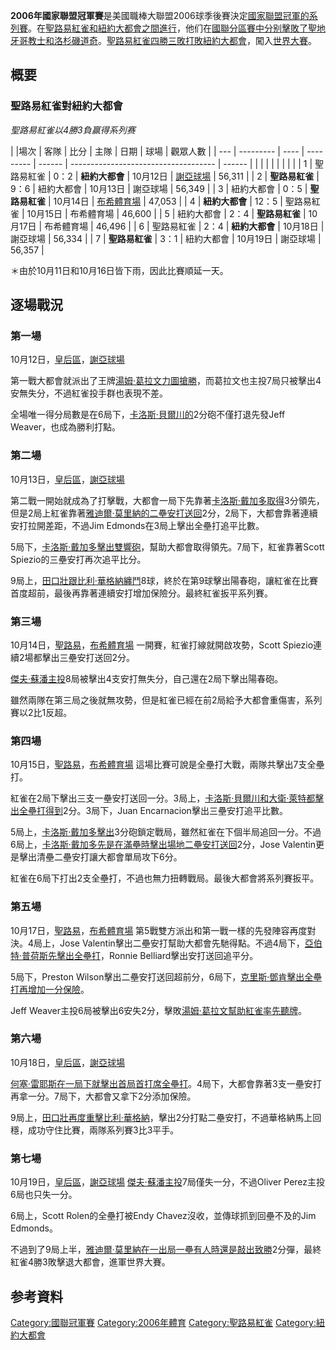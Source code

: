 **2006年國家聯盟冠軍賽**是美國職棒大聯盟2006球季後賽決定[國家聯盟冠軍的系列賽](https://zh.wikipedia.org/wiki/國家聯盟 "wikilink")。在[聖路易紅雀和](../Page/聖路易紅雀.md "wikilink")[紐約大都會之間進行](../Page/紐約大都會.md "wikilink")，他们在[國聯分區賽中分别擊敗了](https://zh.wikipedia.org/wiki/2006年國家聯盟分區賽 "wikilink")[聖地牙哥教士和](https://zh.wikipedia.org/wiki/聖地牙哥教士 "wikilink")[洛杉磯道奇](https://zh.wikipedia.org/wiki/洛杉磯道奇 "wikilink")。[聖路易紅雀四勝三敗打敗](../Page/聖路易紅雀.md "wikilink")[紐約大都會](../Page/紐約大都會.md "wikilink")，闖入[世界大賽](../Page/2006年世界大賽.md "wikilink")。

## 概要

### 聖路易紅雀對紐約大都會

*聖路易紅雀以4勝3負赢得系列赛*

| |場次 | 客隊        | 比分   | 主隊        | 日期     | 球場                                   | 觀眾人數   |
| --- | --------- | ---- | --------- | ------ | ------------------------------------ | ------ |
|     |           |      |           |        |                                      |        |
| 1   | 聖路易紅雀     | 0：2  | **紐約大都會** | 10月12日 | [謝亞球場](../Page/謝亞球場.md "wikilink")   | 56,311 |
| 2   | **聖路易紅雀** | 9：6  | 紐約大都會     | 10月13日 | 謝亞球場                                 | 56,349 |
| 3   | 紐約大都會     | 0：5  | **聖路易紅雀** | 10月14日 | [布希體育場](../Page/布希體育場.md "wikilink") | 47,053 |
| 4   | **紐約大都會** | 12：5 | 聖路易紅雀     | 10月15日 | 布希體育場                                | 46,600 |
| 5   | 紐約大都會     | 2：4  | **聖路易紅雀** | 10月17日 | 布希體育場                                | 46,496 |
| 6   | 聖路易紅雀     | 2：4  | **紐約大都會** | 10月18日 | 謝亞球場                                 | 56,334 |
| 7   | **聖路易紅雀** | 3：1  | 紐約大都會     | 10月19日 | 謝亞球場                                 | 56,357 |

＊由於10月11日和10月16日皆下雨，因此比賽順延一天。

## 逐場戰況

### 第一場

10月12日，[皇后區](../Page/皇后區.md "wikilink")，[謝亞球場](../Page/謝亞球場.md "wikilink")

第一戰大都會就派出了王牌[湯姆·葛拉文力圖搶勝](../Page/湯姆·葛拉文.md "wikilink")，而葛拉文也主投7局只被擊出4安無失分，不過紅雀投手群也表現不差。

全場唯一得分局數是在6局下，[卡洛斯·貝爾川的](../Page/卡洛斯·貝爾川.md "wikilink")2分砲不僅打退先發Jeff
Weaver，也成為勝利打點。

### 第二場

10月13日，[皇后區](../Page/皇后區.md "wikilink")，[謝亞球場](../Page/謝亞球場.md "wikilink")

第二戰一開始就成為了打擊戰，大都會一局下先靠著[卡洛斯·戴加多取得](../Page/卡洛斯·戴加多.md "wikilink")3分領先，但是2局上紅雀靠著[雅迪爾·莫里納的二壘安打送回](https://zh.wikipedia.org/wiki/雅迪爾·莫里納 "wikilink")2分，2局下，大都會靠著連續安打拉開差距，不過Jim
Edmonds在3局上擊出全壘打追平比數。

5局下，[卡洛斯·戴加多擊出雙響砲](../Page/卡洛斯·戴加多.md "wikilink")，幫助大都會取得領先。7局下，紅雀靠著Scott
Spiezio的三壘安打再次追平比分。

9局上，[田口壯跟](../Page/田口壯.md "wikilink")[比利·華格納纏鬥](../Page/比利·華格納.md "wikilink")8球，終於在第9球擊出陽春砲，讓紅雀在比賽首度超前，最後再靠著連續安打增加保險分。最終紅雀扳平系列賽。

### 第三場

10月14日，[聖路易](https://zh.wikipedia.org/wiki/聖路易 "wikilink")，[布希體育場](../Page/布希體育場.md "wikilink")
 一開賽，紅雀打線就開啟攻勢，Scott Spiezio連續2場都擊出三壘安打送回2分。

[傑夫·蘇潘主投](../Page/傑夫·蘇潘.md "wikilink")8局被擊出4支安打無失分，自己還在2局下擊出陽春砲。

雖然兩隊在第三局之後就無攻勢，但是紅雀已經在前2局給予大都會重傷害，系列賽以2比1反超。

### 第四場

10月15日，[聖路易](https://zh.wikipedia.org/wiki/聖路易 "wikilink")，[布希體育場](../Page/布希體育場.md "wikilink")
 這場比賽可說是全壘打大戰，兩隊共擊出7支全壘打。

紅雀在2局下擊出三支一壘安打送回一分。3局上，[卡洛斯·貝爾川和](../Page/卡洛斯·貝爾川.md "wikilink")[大衛·萊特都擊出全壘打得到](../Page/大衛·萊特.md "wikilink")2分。3局下，Juan
Encarnacion擊出三壘安打追平比數。

5局上，[卡洛斯·戴加多擊出](../Page/卡洛斯·戴加多.md "wikilink")3分砲鎖定戰局，雖然紅雀在下個半局追回一分。不過6局上，[卡洛斯·戴加多先是在滿壘時擊出場地二壘安打送回](../Page/卡洛斯·戴加多.md "wikilink")2分，Jose
Valentin更是擊出清壘二壘安打讓大都會單局攻下6分。

紅雀在6局下打出2支全壘打，不過也無力扭轉戰局。最後大都會將系列賽扳平。

### 第五場

10月17日，[聖路易](https://zh.wikipedia.org/wiki/聖路易 "wikilink")，[布希體育場](../Page/布希體育場.md "wikilink")
 第5戰雙方派出和第一戰一樣的先發陣容再度對決。4局上，Jose
Valentin擊出二壘安打幫助大都會先馳得點。不過4局下，[亞伯特·普荷斯先擊出全壘打](../Page/亞伯特·普荷斯.md "wikilink")，Ronnie
Belliard擊出安打送回追平分。

5局下，Preston
Wilson擊出二壘安打送回超前分，6局下，[克里斯·鄧肯擊出全壘打再增加一分保險](https://zh.wikipedia.org/wiki/克里斯·鄧肯 "wikilink")。

Jeff
Weaver主投6局被擊出6安失2分，擊敗[湯姆·葛拉文幫助紅雀率先聽牌](../Page/湯姆·葛拉文.md "wikilink")。

### 第六場

10月18日，[皇后區](../Page/皇后區.md "wikilink")，[謝亞球場](../Page/謝亞球場.md "wikilink")

[何塞·雷耶斯在一局下就擊出首局首打席全壘打](https://zh.wikipedia.org/wiki/何塞·雷耶斯 "wikilink")。4局下，大都會靠著3支一壘安打再拿一分。7局下，大都會又拿下2分添加保險。

9局上，[田口壯再度重擊](../Page/田口壯.md "wikilink")[比利·華格納](../Page/比利·華格納.md "wikilink")，擊出2分打點二壘安打，不過華格納馬上回穩，成功守住比賽，兩隊系列賽3比3平手。

### 第七場

10月19日，[皇后區](../Page/皇后區.md "wikilink")，[謝亞球場](../Page/謝亞球場.md "wikilink")
 [傑夫·蘇潘主投](../Page/傑夫·蘇潘.md "wikilink")7局僅失一分，不過Oliver Perez主投6局也只失一分。

6局上，Scott Rolen的全壘打被Endy Chavez沒收，並傳球抓到回壘不及的Jim Edmonds。

不過到了9局上半，[雅迪爾·莫里納在一出局一壘有人時還是敲出致勝](https://zh.wikipedia.org/wiki/雅迪爾·莫里納 "wikilink")2分彈，最終紅雀4勝3敗擊退大都會，進軍世界大賽。

## 参考資料

[Category:國聯冠軍賽](https://zh.wikipedia.org/wiki/Category:國聯冠軍賽 "wikilink")
[Category:2006年體育](https://zh.wikipedia.org/wiki/Category:2006年體育 "wikilink")
[Category:聖路易紅雀](https://zh.wikipedia.org/wiki/Category:聖路易紅雀 "wikilink")
[Category:紐約大都會](https://zh.wikipedia.org/wiki/Category:紐約大都會 "wikilink")